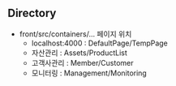 
## Directory
- front/src/containers/... 페이지 위치
  - localhost:4000 : DefaultPage/TempPage
  - 자산관리 : Assets/ProductList
  - 고객사관리 : Member/Customer
  - 모니터링 : Management/Monitoring
